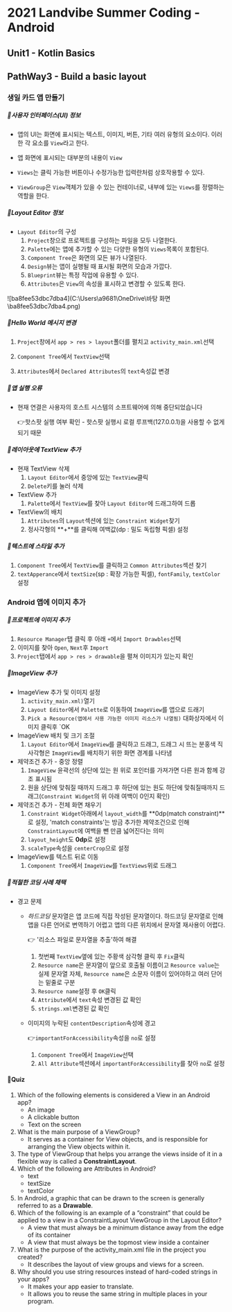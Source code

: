 # 2021 Landvibe Summer Coding - Android

## Unit1 - Kotlin Basics

## PathWay3 - Build a basic layout

### 생일 카드 앱 만들기

##### 📌사용자 인터페이스(UI) 정보

- 앱의 UI는 화면에 표시되는 텍스트, 이미지, 버튼, 기타 여러 유형의 요소이다. 이러한 각 요소를 `View`라고 한다.

- 앱 화면에 표시되는 대부분의 내용이 `View`

- `Views`는 클릭 가능한 버튼이나 수정가능한 입력란처럼 상호작용할 수 있다.

- `ViewGroup`은 `View`객체가 있을 수 있는 컨테이너로, 내부에 있는 `Views`를 정렬하는 역할을 한다. 

  

##### 📌Layout Editor 정보

- `Layout Editor`의 구성
  1. `Project`창으로 프로젝트를 구성하는 파일을 모두 나열한다.
  2. `Palette`에는 앱에 추가할 수 있는 다양한 유형의 `Views`목록이 포함된다.
  3. `Component Tree`은 화면의 모든 뷰가 나열된다.
  4. `Design`뷰는 앱이 실행될 때 표시될 화면의 모습과 가깝다.
  5. `Blueprint`뷰는 특정 작업에 유용할 수 있다.
  6. `Attributes`은 `View`의 속성을 표시하고 변경할 수 있도록 한다.

![ba8fee53dbc7dba4](C:\Users\a9681\OneDrive\바탕 화면\ba8fee53dbc7dba4.png)



##### 📌Hello World 메시지 변경

1. `Project`창에서 `app > res > layout`폴더를 펼치고 `activity_main.xml`선택

2. `Component Tree`에서 `TextView`선택

3. `Attributes`에서 `Declared Attributes`의 `text`속성값 변경

   

##### 📌앱 실행 오류 

- 현재 연결은 사용자의 호스트 시스템의 소프트웨어에 의해 중단되었습니다 

  👉핫스팟 실행 여부 확인 - 핫스팟 실행시 로컬 루프백(127.0.0.1)을 사용할 수 없게 되기 때문



##### 📌레이아웃에 TextView 추가

- 현재 TextView 삭제
  1. `Layout Editor`에서 중앙에 있는 `TextView`클릭
  2. `Delete`키를 눌러 삭제
- TextView 추가
  1. `Palette`에서 `TextView`를 찾아 `Layout Editor`에 드래그하여 드롭
- TextView의 배치
  1. `Attributes`의 `Layout`섹션에 있는 `Constraint Widget`찾기
  2. 정사각형의 **+**를 클릭해 여백값(dp : 밀도 독립형 픽셀) 설정



##### 📌텍스트에 스타일 추가

1. `Component Tree`에서 `TextView`를 클릭하고 `Common Attributes`섹션 찾기
2. `textApperance`에서 `textSize`(sp : 확장 가능한 픽셀), `fontFamily`, `textColor`설정



### Android 앱에 이미지 추가

##### 📌프로젝트에 이미지 추가

1. `Resource Manager`탭 클릭 후 아래 `+`에서 `Import Drawbles`선택
2. 이미지를 찾아 `Open`, `Next`후 `Import`
3. `Project`탭에서 `app > res > drawable`을 펼쳐 이미지가 있는지 확인



#####  📌ImageView 추가

- ImageView 추가 및 이미지 설정
  1. `activity_main.xml)`열기
  2. `Layout Editor`에서 `Palette`로 이동하여 `ImageView`를 앱으로 드래기 
  3. `Pick a Resource(앱에서 사용 가능한 이미지 리소스가 나열됨)` 대화상자에서 이미지 클릭후 `OK
- ImageView 배치 및 크기 조절
  1. `Layout Editor`에서 `ImageView`를 클릭하고 드래그, 드래그 시 뜨는 분홍색 직사각형은 `ImageView`를 배치하기 위한 화면 경계를 나타냄
- 제약조건 추가 - 중앙 정렬
  1. `ImageView` 윤곽선의 상단에 있는 원 위로 포인터를 가져가면 다른 원과 함께 강조 표시됨
  2. 원을 상단에 맞춰질 때까지 드래그 후 하단에 있는 원도 하단에 맞춰질때까지 드래그(`Constraint Widget`의 위 아래 여백이 0인지 확인)
- 제약조건 추가 - 전체 화면 채우기
  1. `Constraint Widget`아래에서 `layout_width`를 **0dp(match constraint)**로 설정, 'match constraints'는 방금 추가한 제약조건으로 인해 `ConstraintLayout`에 여백을 뺀 만큼 넓어진다는 의미
  2. `layout_height`도 **0dp**로 설정
  3. `scaleType`속성을 `centerCrop`으로 설정
- ImageView를 텍스트 뒤로 이동
  1. `Component Tree`에서 `ImageView`를 `TextViews`위로 드래그



##### 📌적절한 코딩 사례 채택

- 경고 문제 

  - *하드코딩* 문자열은 앱 코드에 직접 작성된 문자열이다. 하드코딩 문자열로 인해 앱을 다른 언어로 변역하기 어렵고 앱의 다른 위치에서 문자열 재사용이 어렵다. 

    👉 '리소스 파일로 문자열을 추출'하여 해결

    1. 첫번째 `TextView`옆에 있는 주황색 삼각형 클릭 후 `Fix`클릭
    2. `Resource name`은 문자열이 앞으로 호출될 이름이고 `Resource value`는 실제 문자열 자체, `Resource name`은 소문자 이름이 있어야하고 여러 단어는 밑줄로 구분
    3. `Resource name`설정 후 `OK`클릭
    4. `Attribute`에서 `text`속성 변경된 값 확인
    5. `strings.xml`변경된 값 확인

  - 이미지의 누락된 `contentDescription`속성에 경고

    👉`importantForAccessibility`속성을 `no`로 설정

    1. `Component Tree`에서 `ImageView`선택
    2. `All Attribute`섹션에서 `importantForAccessibility`를 찾아 `no`로 설정



#### 📌Quiz

1. Which of the following elements is considered a View in an Android app?
   - An image
   - A clickable button
   - Text on the screen
2. What is the main purpose of a ViewGroup?
   - It serves as a container for View objects, and is responsible for arranging the View objects within it.
3. The type of ViewGroup that helps you arrange the views inside of it in a flexible way is called a **ConstraintLayout**.
4. Which of the following are Attributes in Android?
   - text
   - textSize
   - textColor
5. In Android, a graphic that can be drawn to the screen is generally referred to as a **Drawable**.
6. Which of the following is an example of a “constraint” that could be applied to a view in a ConstraintLayout ViewGroup in the Layout Editor?
   - A view that must always be a minimum distance away from the edge of its container
   - A view that must always be the topmost view inside a container
7. What is the purpose of the activity_main.xml file in the project you created?
   - It describes the layout of view groups and views for a screen.
8. Why should you use string resources instead of hard-coded strings in your apps?
   - It makes your app easier to translate.
   - It allows you to reuse the same string in multiple places in your program.


